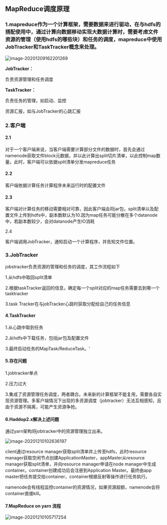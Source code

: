 ## MapReduce调度原理

### 1.mapreduce作为一个计算框架，需要数据来进行驱动，在与hdfs的搭配使用中，通过计算向数据移动实现大数据计算时，需要考虑文件资源的管理（使用hdfs的哪些块）和任务的调度，mapreduce中使用JobTracker和TaskTracker概念来处理。

![image-20201209162201269](http://kyle-pic.oss-cn-hangzhou.aliyuncs.com/img/image-20201209162201269.png)



**JobTracker：**

负责资源管理和任务调度

**TaskTracker：**

负责任务的管理，如启动、监控

资源汇报，如与JobTracker的心跳汇报



### 2.客户端

#### 2.1

对于一个客户端来说，当客户端需要计算部分文件的数据时，首先会通过namenode获取文件block元数据，并以此计算出split切片清单，以此控制map数量。此时，客户端可以依据split清单分发mapreduce任务



#### 2.2

客户端依据计算任务计算程序未来运行时的配置文件



#### 2.3

客户端对计算任务的移动需要相对可靠，因此客户端会将jar包，split清单以及配置文件上传到hdfs中，副本数默认为10.因为map任务可能分散在多个datanode中，若副本数较少，会对datanode产生IO消耗



2.4

客户端调用JobTracker，通知启动一个计算程序，并告知文件位置。



### 3.JobTracker

jobstracker负责资源的管理和任务的调度，其工作流程如下

1.从hdfs中取回split清单

2.根据taskTracker返回的信息，确定每一个split对应的map任务需要去到哪一个tasktracker

3.task Tracker在与jobTracker心跳时获取分配给自己的任务信息



#### 4.TaskTracker

1.从心跳中取到任务

2.从hdfs中下载任务，包括jar包及配置文件

3.最终启动任务的MapTask/ReduceTask。‘



#### 5.存在问题

1.jobtracker单点

2.压力过大

3.集成了资源管理任务调度，两者耦合。未来新的计算框架不能复用，需要各自实现资源管理。多客户端情况下出现的多资源调度（jobtracker）无法互相感知，且由于资源不隔离，可能产生资源争抢。



#### 6.Haddop2.x解决上述问题

通过yarn架构将jobtracker中的资源管理独立出来。

![image-20201210102636197](http://kyle-pic.oss-cn-hangzhou.aliyuncs.com/img/image-20201210102636197.png)

client通过resource manager获取split清单并上传至hdfs，此时resource manager获取空闲节点创建ApplicationMaster，appMaster从resource manager获取split清单，并向resource manager申请在node manager中生成container。container创建成功后会注册到Application Master。最终由app master把任务提交给container，container根据反射等操作进行任务执行。

namenode会有线程监控container的资源情况，如果资源超额，namenode会将container直接kill。



#### 7.MapReduce on yarn 流程

![image-20201210105717254](http://kyle-pic.oss-cn-hangzhou.aliyuncs.com/img/image-20201210105717254.png)